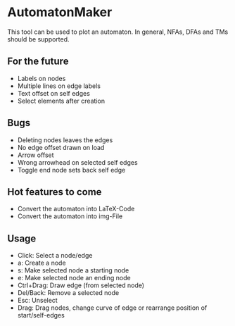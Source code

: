 # AutomatonMaker 

This tool can be used to plot an automaton.
In general, NFAs, DFAs and TMs should be supported. 

## For the future
- Labels on nodes
- Multiple lines on edge labels
- Text offset on self edges
- Select elements after creation

## Bugs
- Deleting nodes leaves the edges
- No edge offset drawn on load
- Arrow offset
- Wrong arrowhead on selected self edges
- Toggle end node sets back self edge

## Hot features to come
- Convert the automaton into LaTeX-Code
- Convert the automaton into img-File

## Usage
- Click: Select a node/edge
- a: Create a node
- s: Make selected node a starting node
- e: Make selected node an ending node
- Ctrl+Drag: Draw edge (from selected node)
- Del/Back: Remove a selected node
- Esc: Unselect
- Drag: Drag nodes, change curve of edge or rearrange position of start/self-edges

